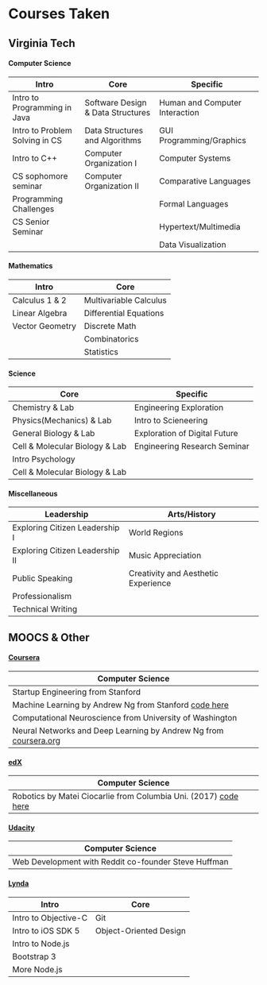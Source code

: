# Courses Taken

## Virginia Tech
#### Computer Science
| Intro                          | Core                              | Specific                       |
|--------------------------------|-----------------------------------|--------------------------------|
| Intro to Programming in Java   | Software Design & Data Structures | Human and Computer Interaction |
| Intro to Problem Solving in CS | Data Structures and Algorithms    | GUI Programming/Graphics       |
| Intro to C++                   | Computer Organization I           | Computer Systems               |
| CS sophomore seminar           | Computer Organization II          | Comparative Languages          |
| Programming Challenges         |                                   | Formal Languages               |
| CS Senior Seminar              |                                   | Hypertext/Multimedia           |
|                                |                                   | Data Visualization             |
 
#### Mathematics
| Intro           | Core                   |
|-----------------|------------------------|
| Calculus 1 & 2  | Multivariable Calculus |
| Linear Algebra  | Differential Equations |
| Vector Geometry | Discrete Math          |
|                 | Combinatorics          |
|                 | Statistics             |

#### Science
| Core                           | Specific                      |
|--------------------------------|-------------------------------|
| Chemistry & Lab                | Engineering Exploration       |
| Physics(Mechanics) & Lab       | Intro to Scieneering          |
| General Biology & Lab          | Exploration of Digital Future |
| Cell & Molecular Biology & Lab | Engineering Research Seminar  |
| Intro Psychology               |                               |
| Cell & Molecular Biology & Lab |                               |

#### Miscellaneous
| Leadership                      | Arts/History                        |
|---------------------------------|-------------------------------------|
| Exploring Citizen Leadership I  | World Regions                       |
| Exploring Citizen Leadership II | Music Appreciation                  |
| Public Speaking                 | Creativity and Aesthetic Experience |
| Professionalism                 |                                     |
| Technical Writing               |                                     |

## MOOCS & Other

#### [Coursera](www.coursera.org)
| Computer Science                                                            |
|-----------------------------------------------------------------------------|
| Startup Engineering from Stanford                                           |
| Machine Learning by Andrew Ng from Stanford [code here](https://github.com/quinnliu/machineLearning) |
| Computational Neuroscience from University of Washington                    |
| Neural Networks and Deep Learning by Andrew Ng from [coursera.org](https://www.coursera.org/specializations/deep-learning) |

#### [edX](www.edx.org)
| Computer Science                                                            |
|-----------------------------------------------------------------------------|
| Robotics by Matei Ciocarlie from Columbia Uni. (2017) [code here](https://github.com/Hunter690/catkin_ws) |

#### [Udacity](www.udacity.com)
| Computer Science                                                            |
|-----------------------------------------------------------------------------|
| Web Development with Reddit co-founder Steve Huffman                        |

#### [Lynda](www.lynda.com)
| Intro                              | Core                                 |
|------------------------------------|--------------------------------------|
| Intro to Objective-C               | Git                                  |
| Intro to iOS SDK 5                 | Object-Oriented Design               |
| Intro to Node.js                   |                                      |
| Bootstrap 3                        |                                      |
| More Node.js                       |                                      |
